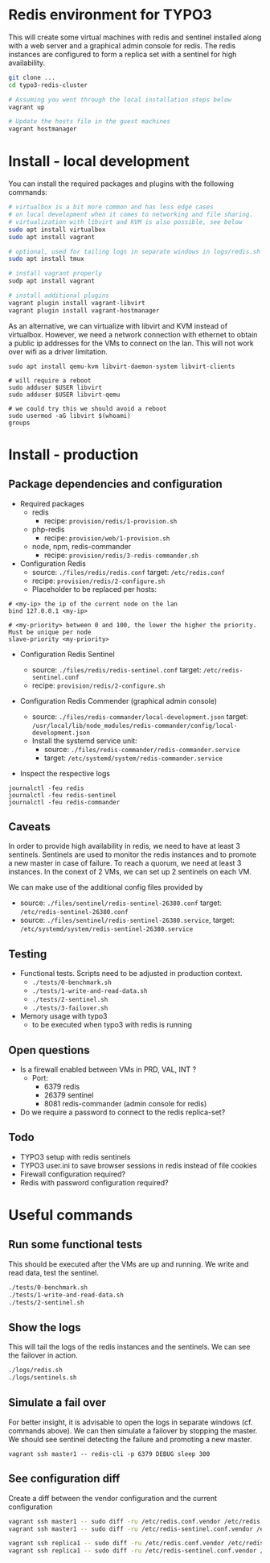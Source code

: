 Redis environment for TYPO3
============================

This will create some virtual machines with redis and sentinel installed along with a web server and a graphical admin console for redis. The redis instances are configured to form a replica set with a sentinel for high availability.

```bash
git clone ...
cd typo3-redis-cluster

# Assuming you went through the local installation steps below
vagrant up

# Update the hosts file in the guest machines
vagrant hostmanager
```

# Install - local development

You can install the required packages and plugins with the following commands:

```bash
# virtualbox is a bit more common and has less edge cases
# on local development when it comes to networking and file sharing.
# virtualization with libvirt and KVM is also possible, see below
sudo apt install virtualbox
sudo apt install vagrant

# optional, used for tailing logs in separate windows in logs/redis.sh
sudo apt install tmux

# install vagrant properly
sudp apt install vagrant

# install additional plugins
vagrant plugin install vagrant-libvirt
vagrant plugin install vagrant-hostmanager
```

As an alternative, we can virtualize with libvirt and KVM instead of virtualbox. However, we need a network connection with ethernet to obtain a public ip addresses for the VMs to connect on the lan. This will not work over wifi as a driver limitation.

```shell
sudo apt install qemu-kvm libvirt-daemon-system libvirt-clients

# will require a reboot
sudo adduser $USER libvirt
sudo adduser $USER libvirt-qemu

# we could try this we should avoid a reboot
sudo usermod -aG libvirt $(whoami)
groups
```

# Install - production

## Package dependencies and configuration

* Required packages
    - redis
        - recipe: `provision/redis/1-provision.sh`
    - php-redis
        - recipe: `provision/web/1-provision.sh`
    - node, npm, redis-commander
        - recipe: `provision/redis/3-redis-commander.sh`
* Configuration Redis
    - source: `./files/redis/redis.conf`
      target: `/etc/redis.conf`
    - recipe: `provision/redis/2-configure.sh`
    - Placeholder to be replaced per hosts:

```shell
# <my-ip> the ip of the current node on the lan
bind 127.0.0.1 <my-ip>

# <my-priority> between 0 and 100, the lower the higher the priority. Must be unique per node
slave-priority <my-priority>
```

* Configuration Redis Sentinel
    - source: `./files/redis/redis-sentinel.conf`
      target: `/etc/redis-sentinel.conf`
    - recipe: `provision/redis/2-configure.sh`

* Configuration Redis Commender (graphical admin console)
    - source: `./files/redis-commander/local-development.json`
      target: `/usr/local/lib/node_modules/redis-commander/config/local-development.json`
    - Install the systemd service unit:
        - source: `./files/redis-commander/redis-commander.service`
        - target: `/etc/systemd/system/redis-commander.service`

* Inspect the respective logs

```shell
journalctl -feu redis
journalctl -feu redis-sentinel
journalctl -feu redis-commander
```

## Caveats

In order to provide high availability in redis, we need to have at least 3 sentinels. Sentinels are used to monitor the redis instances and to promote a new master in case of failure. To reach a quorum, we need at least 3 instances. In the conext of 2 VMs, we can set up 2 sentinels on each VM.

We can make use of the additional config files provided by

* source: `./files/sentinel/redis-sentinel-26380.conf`
  target: `/etc/redis-sentinel-26380.conf`
* source: `./files/sentinel/redis-sentinel-26380.service`,
  target: `/etc/systemd/system/redis-sentinel-26380.service`

## Testing

* Functional tests. Scripts need to be adjusted in production context.
    - `./tests/0-benchmark.sh`
    - `./tests/1-write-and-read-data.sh`
    - `./tests/2-sentinel.sh`
    - `./tests/3-failover.sh`
* Memory usage with typo3
    - to be executed when typo3 with redis is running

##  Open questions

* Is a firewall enabled between VMs in PRD, VAL, INT ?
    - Port:
        - 6379 redis
        - 26379 sentinel
        - 8081 redis-commander (admin console for redis)
* Do we require a password to connect to the redis replica-set?

##  Todo

* TYPO3 setup with redis sentinels
* TYPO3 user.ini to save browser sessions in redis instead of file cookies
* Firewall configuration required?
* Redis with password configuration required?

# Useful commands

## Run some functional tests

This should be executed after the VMs are up and running. We write and read data, test the sentinel.

```bash
./tests/0-benchmark.sh
./tests/1-write-and-read-data.sh
./tests/2-sentinel.sh
```

## Show the logs

This will tail the logs of the redis instances and the sentinels. We can see the failover in action.

```bash
./logs/redis.sh
./logs/sentinels.sh
```

## Simulate a fail over

For better insight, it is advisable to open the logs in separate windows (cf. commands above). We can then simulate a failover by stopping the master. We should see sentinel detecting the failure and promoting a new master.

```shell
vagrant ssh master1 -- redis-cli -p 6379 DEBUG sleep 300
```

## See configuration diff

Create a diff between the vendor configuration and the current configuration

```bash
vagrant ssh master1 -- sudo diff -ru /etc/redis.conf.vendor /etc/redis.conf
vagrant ssh master1 -- sudo diff -ru /etc/redis-sentinel.conf.vendor /etc/redis-sentinel.conf

vagrant ssh replica1 -- sudo diff -ru /etc/redis.conf.vendor /etc/redis.conf
vagrant ssh replica1 -- sudo diff -ru /etc/redis-sentinel.conf.vendor /etc/redis-sentinel.conf
```